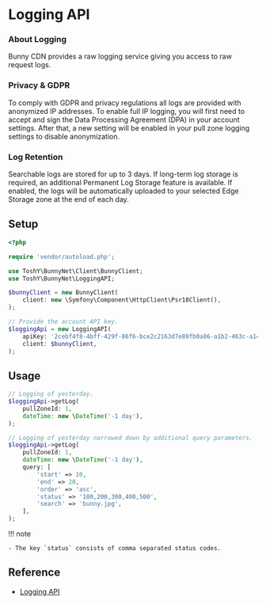 # Logging API

### About Logging
Bunny CDN provides a raw logging service giving you access to raw request logs.

### Privacy & GDPR
To comply with GDPR and privacy regulations all logs are provided with anonymized IP addresses. To enable full IP logging, you will first need to accept and sign the Data Processing Agreement (DPA) in your account settings. After that, a new setting will be enabled in your pull zone logging settings to disable anonymization.

### Log Retention
Searchable logs are stored for up to 3 days. If long-term log storage is required, an additional Permanent Log Storage feature is available. If enabled, the logs will be automatically uploaded to your selected Edge Storage zone at the end of each day.

## Setup

```php
<?php

require 'vendor/autoload.php';

use ToshY\BunnyNet\Client\BunnyClient;
use ToshY\BunnyNet\LoggingAPI;

$bunnyClient = new BunnyClient(
    client: new \Symfony\Component\HttpClient\Psr18Client(),
);

// Provide the account API key.
$loggingApi = new LoggingAPI(
    apiKey: '2cebf4f8-4bff-429f-86f6-bce2c2163d7e89fb0a86-a1b2-463c-a142-11eba8811989',
    client: $bunnyClient,
);
```

## Usage

```php
// Logging of yesterday.
$loggingApi->getLog(
    pullZoneId: 1,
    dateTime: new \DateTime('-1 day'),
);

// Logging of yesterday narrowed down by additional query parameters.
$loggingApi->getLog(
    pullZoneId: 1,
    dateTime: new \DateTime('-1 day'),
    query: [
        'start' => 10,
        'end' => 20,
        'order' => 'asc',
        'status' => '100,200,300,400,500',
        'search' => 'bunny.jpg',
    ],
);
```

!!! note

    - The key `status` consists of comma separated status codes.

## Reference

* [Logging API](https://docs.bunny.net/docs/cdn-logging)
